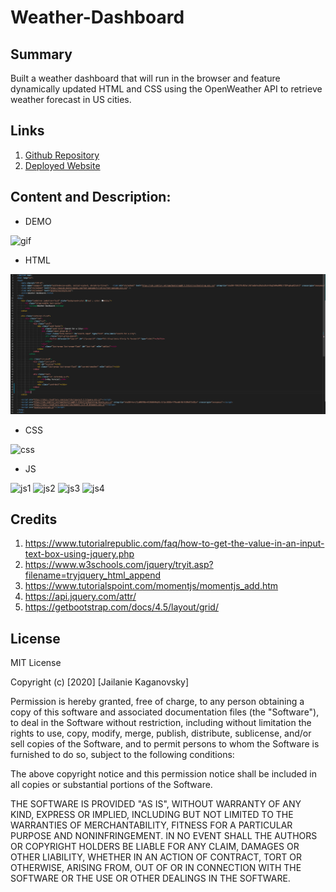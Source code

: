 # Weather-Dashboard

## Summary
Built a weather dashboard that will run in the browser and feature dynamically updated HTML and CSS using the OpenWeather API to retrieve weather forecast in US cities.

## Links
1. [Github Repository](https://github.com/jkaganovsky/Weather-Dashboard)
1. [Deployed Website](https://jkaganovsky.github.io/Weather-Dashboard/)


## Content and Description:
* DEMO

![gif](./assets/images/weather-dashboard.gif)

* HTML

![index](./assets/images/html.png)

* CSS

![css](.assets/images/css.png)

* JS

![js1](.assets/images/js-1.png)
![js2](.assets/images/js-2.png)
![js3](.assets/images/js-3.png)
![js4](.assets/images/js-4.png)

## Credits
1. https://www.tutorialrepublic.com/faq/how-to-get-the-value-in-an-input-text-box-using-jquery.php
1. https://www.w3schools.com/jquery/tryit.asp?filename=tryjquery_html_append
1. https://www.tutorialspoint.com/momentjs/momentjs_add.htm
1. https://api.jquery.com/attr/
1. https://getbootstrap.com/docs/4.5/layout/grid/

## License
MIT License

Copyright (c) [2020] [Jailanie Kaganovsky]

Permission is hereby granted, free of charge, to any person obtaining a copy
of this software and associated documentation files (the "Software"), to deal
in the Software without restriction, including without limitation the rights
to use, copy, modify, merge, publish, distribute, sublicense, and/or sell
copies of the Software, and to permit persons to whom the Software is
furnished to do so, subject to the following conditions:

The above copyright notice and this permission notice shall be included in all
copies or substantial portions of the Software.

THE SOFTWARE IS PROVIDED "AS IS", WITHOUT WARRANTY OF ANY KIND, EXPRESS OR
IMPLIED, INCLUDING BUT NOT LIMITED TO THE WARRANTIES OF MERCHANTABILITY,
FITNESS FOR A PARTICULAR PURPOSE AND NONINFRINGEMENT. IN NO EVENT SHALL THE
AUTHORS OR COPYRIGHT HOLDERS BE LIABLE FOR ANY CLAIM, DAMAGES OR OTHER
LIABILITY, WHETHER IN AN ACTION OF CONTRACT, TORT OR OTHERWISE, ARISING FROM,
OUT OF OR IN CONNECTION WITH THE SOFTWARE OR THE USE OR OTHER DEALINGS IN THE
SOFTWARE.

